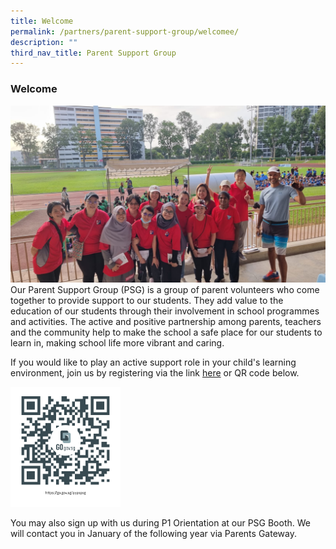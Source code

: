 ```yaml
---
title: Welcome
permalink: /partners/parent-support-group/welcomee/
description: ""
third_nav_title: Parent Support Group
---
```

### **Welcome**
![](/images/PSG/welcome.jpg)
Our Parent Support Group (PSG) is a group of parent volunteers who come together to provide support to our students. They add value to the education of our students through their involvement in school programmes and activities. The active and positive partnership among parents, teachers and the community help to make the school a safe place for our students to learn in, making school life more vibrant and caring.

If you would like to play an active support role in your child's learning environment, join us by registering via the link [here](https://go.gov.sg/pypspsg) or QR code below.

<img src="/images/PSG/psgqrcode.png" style="width:35%"> 

You may also sign up with us during P1 Orientation at our PSG Booth. We will contact you in January of the following year via Parents Gateway.